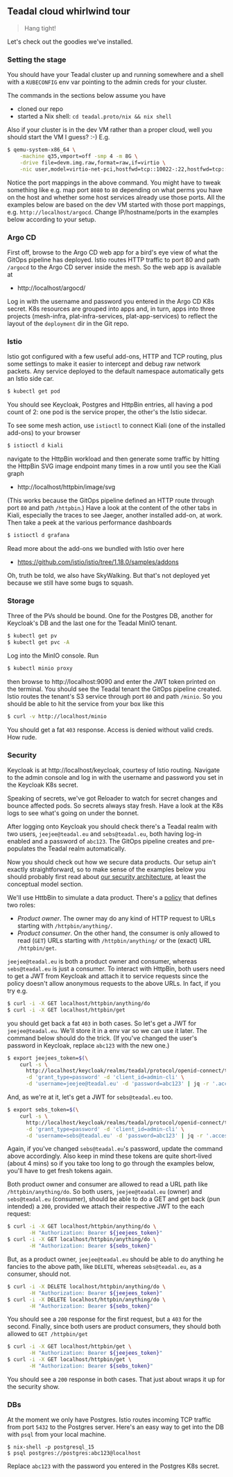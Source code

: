 Teadal cloud whirlwind tour
---------------------------
> Hang tight!

Let's check out the goodies we've installed.


### Setting the stage

You should have your Teadal cluster up and running somewhere and a
shell with a `KUBECONFIG` env var pointing to the admin creds for
your cluster.

The commands in the sections below assume you have

* cloned our repo
* started a Nix shell: `cd teadal.proto/nix && nix shell`

Also if your cluster is in the dev VM rather than a proper cloud,
well you should start the VM I guess? :-) E.g.

```bash
$ qemu-system-x86_64 \
    -machine q35,vmport=off -smp 4 -m 8G \
    -drive file=devm.img.raw,format=raw,if=virtio \
    -nic user,model=virtio-net-pci,hostfwd=tcp::10022-:22,hostfwd=tcp::16443-:6443,hostfwd=tcp::80-:80,hostfwd=tcp::5432-:5432
```

Notice the port mappings in the above command. You might have to
tweak something like e.g. map port `8080` to `80` depending on what
perms you have on the host and whether some host services already
use those ports. All the examples below are based on the dev VM started
with those port mappings, e.g. `http://localhost/argocd`. Change
IP/hostname/ports in the examples below according to your setup.


### Argo CD

First off, browse to the Argo CD web app for a bird's eye view of
what the GitOps pipeline has deployed. Istio routes HTTP traffic
to port 80 and path `/argocd` to the Argo CD server inside the mesh.
So the web app is available at

- http://localhost/argocd/

Log in with the username and password you entered in the Argo CD K8s
secret. K8s resources are grouped into apps and, in turn, apps into
three projects (mesh-infra, plat-infra-services, plat-app-services)
to reflect the layout of the `deployment` dir in the Git repo.


### Istio

Istio got configured with a few useful add-ons, HTTP and TCP routing,
plus some settings to make it easier to intercept and debug raw network
packets. Any service deployed to the default namespace automatically
gets an Istio side car.

```bash
$ kubectl get pod
```

You should see Keycloak, Postgres and HttpBin entries, all having a
pod count of 2: one pod is the service proper, the other's the Istio
sidecar.

To see some mesh action, use `istioctl` to connect Kiali (one of the
installed add-ons) to your browser

```bash
$ istioctl d kiali
```

navigate to the HttpBin workload and then generate some traffic by
hitting the HttpBin SVG image endpoint many times in a row until
you see the Kiali graph

- http://localhost/httpbin/image/svg

(This works because the GitOps pipeline defined an HTTP route through
port `80` and path `/httpbin`.)
Have a look at the content of the other tabs in Kiali, especially
the traces to see Jaeger, another installed add-on, at work. Then
take a peek at the various performance dashboards

```bash
$ istioctl d grafana
```

Read more about the add-ons we bundled with Istio over here

- https://github.com/istio/istio/tree/1.18.0/samples/addons

Oh, truth be told, we also have SkyWalking. But that's not deployed
yet because we still have some bugs to squash.


### Storage

Three of the PVs should be bound. One for the Postgres DB, another
for Keycloak's DB and the last one for the Teadal MinIO tenant.

```bash
$ kubectl get pv
$ kubectl get pvc -A
```

Log into the MinIO console. Run

```bash
$ kubectl minio proxy
```

then browse to http://localhost:9090 and enter the JWT token printed
on the terminal. You should see the Teadal tenant the GitOps pipeline
created. Istio routes the tenant's S3 service through port `80` and
path `/minio`. So you should be able to hit the service from your box
like this

```bash
$ curl -v http://localhost/minio
```

You should get a fat `403` response. Access is denied without valid
creds. How rude.


### Security

Keycloak is at http://localhost/keycloak, courtesy of Istio routing.
Navigate to the admin console and log in with the username and password
you set in the Keycloak K8s secret.

Speaking of secrets, we've got Reloader to watch for secret changes
and bounce affected pods. So secrets always stay fresh. Have a look
at the K8s logs to see what's going on under the bonnet.

After logging onto Keycloak you should check there's a Teadal realm
with two users, `jeejee@teadal.eu` and `sebs@teadal.eu`, both having
log-in enabled and a password of `abc123`. The GitOps pipeline creates
and pre-populates the Teadal realm automatically.

Now you should check out how we secure data products. Our setup ain't
exactly straightforward, so to make sense of the examples below you
should probably first read about [our security architecture][sec],
at least the conceptual model section.

We'll use HttbBin to simulate a data product. There's a [policy][httpbin-rbac]
that defines two roles:
- *Product owner*. The owner may do any kind of HTTP request to URLs
   starting with `/httpbin/anything/`.
- *Product consumer*. On the other hand, the consumer is only allowed
  to read (`GET`) URLs starting with `/httpbin/anything/` or the (exact)
  URL `/httpbin/get`.

`jeejee@teadal.eu` is both a product owner and consumer, whereas
`sebs@teadal.eu` is just a consumer. To interact with HttpBin, both
users need to get a JWT from Keycloak and attach it to service requests
since the policy doesn't allow anonymous requests to the above URLs.
In fact, if you try e.g.

```bash
$ curl -i -X GET localhost/httpbin/anything/do
$ curl -i -X GET localhost/httpbin/get
```

you should get back a fat `403` in both cases. So let's get a JWT
for `jeejee@teadal.eu`. We'll store it in a env var so we can use
it later. The command below should do the trick. (If you've changed
the user's password in Keycloak, replace `abc123` with the new one.)

```bash
$ export jeejees_token=$(\
    curl -s \
      http://localhost/keycloak/realms/teadal/protocol/openid-connect/token \
      -d 'grant_type=password' -d 'client_id=admin-cli' \
      -d 'username=jeejee@teadal.eu' -d 'password=abc123' | jq -r '.access_token')
```

And, as we're at it, let's get a JWT for `sebs@teadal.eu` too.

```bash
$ export sebs_token=$(\
    curl -s \
      http://localhost/keycloak/realms/teadal/protocol/openid-connect/token \
      -d 'grant_type=password' -d 'client_id=admin-cli' \
      -d 'username=sebs@teadal.eu' -d 'password=abc123' | jq -r '.access_token')
```

Again, if you've changed `sebs@teadal.eu`'s password, update the
command above accordingly. Also keep in mind these tokens are quite
short-lived (about 4 mins) so if you take too long to go through the
examples below, you'll have to get fresh tokens again.

Both product owner and consumer are allowed to read a URL path like
`/httpbin/anything/do`. So both users, `jeejee@teadal.eu` (owner)
and `sebs@teadal.eu` (consumer), should be able to do a GET and get
back (pun intended) a `200`, provided we attach their respective JWT
to the each request:

```bash
$ curl -i -X GET localhost/httpbin/anything/do \
       -H "Authorization: Bearer ${jeejees_token}"
$ curl -i -X GET localhost/httpbin/anything/do \
       -H "Authorization: Bearer ${sebs_token}"
```

But, as a product owner, `jeejee@teadal.eu` should be able to do
anything he fancies to the above path, like `DELETE`, whereas
`sebs@teadal.eu`, as a consumer, should not.

```bash
$ curl -i -X DELETE localhost/httpbin/anything/do \
       -H "Authorization: Bearer ${jeejees_token}"
$ curl -i -X DELETE localhost/httpbin/anything/do \
       -H "Authorization: Bearer ${sebs_token}"
```

You should see a `200` response for the first request, but a `403`
for the second. Finally, since both users are product consumers,
they should both allowed to `GET /httpbin/get`

```bash
$ curl -i -X GET localhost/httpbin/get \
       -H "Authorization: Bearer ${jeejees_token}"
$ curl -i -X GET localhost/httpbin/get \
       -H "Authorization: Bearer ${sebs_token}"
```

You should see a `200` response in both cases. That just about wraps
it up for the security show.


### DBs

At the moment we only have Postgres. Istio routes incoming TCP traffic
from port `5432` to the Postgres server. Here's an easy way to get
into the DB with `psql` from your local machine.

```
$ nix-shell -p postgresql_15
$ psql postgres://postgres:abc123@localhost
```

Replace `abc123` with the password you entered in the Postgres K8s
secret.




[httpbin-rbac]: ../deployment/mesh-infra/security/opa/rego/httpbin/rbacdb.rego
[sec]: ./sec-design/README.md
